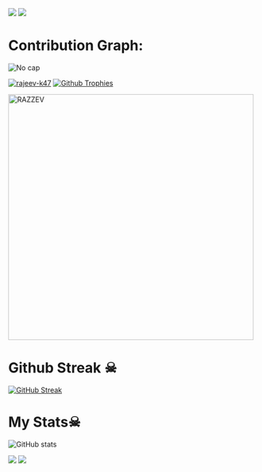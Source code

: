 <img src="https://user-images.githubusercontent.com/73097560/115834477-dbab4500-a447-11eb-908a-139a6edaec5c.gif">
<img src="https://user-images.githubusercontent.com/73097560/115834477-dbab4500-a447-11eb-908a-139a6edaec5c.gif">

# Contribution Graph:
![No cap](https://github-readme-activity-graph.vercel.app/graph?username=rajeev-k47&theme=react-dark&custom_title=Here%20we%20go&hide_border=true)
  
  [![rajeev-k47](https://github-stats-alpha.vercel.app/api?username=rajeev-k47 "RAZZEV")](https://github-stats-alpha.vercel.app/api?username=rajeev-k47 "RAZZEV")
[![Github Trophies](https://github-profile-trophy.vercel.app/?username=rajeev-k47&theme=transparent&no-bg=true&margin-w=15&margin-h=10&row=1&column=6&count_private=true)]()
<p><img width="494" align="center" src="https://github-readme-stats.vercel.app/api/top-langs?username=rajeev-k47&show_icons=true&locale=en&layout=compact" alt="RAZZEV" /></p>


# Github Streak ☠︎︎
  [![GitHub Streak](https://streak-stats.demolab.com?user=rajeev-k47&theme=radical&border_radius=5&date_format=j%20M%5B%20Y%5D&fire=FF8100)]()

# My Stats☠︎︎
![ GitHub stats](https://github-readme-stats.vercel.app/api?username=rajeev-k47&show_icons=true&theme=radical)

<img src="https://user-images.githubusercontent.com/73097560/115834477-dbab4500-a447-11eb-908a-139a6edaec5c.gif">
<img src="https://user-images.githubusercontent.com/73097560/115834477-dbab4500-a447-11eb-908a-139a6edaec5c.gif">
